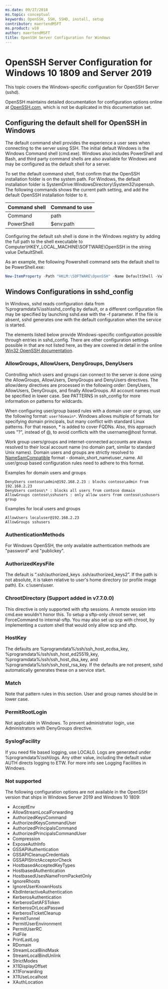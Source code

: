 ```yaml
---
ms.date: 09/27/2018
ms.topic: conceptual
keywords: OpenSSH, SSH, SSHD, install, setup
contributor: maertendMSFT
ms.product: w10
author: maertendMSFT
title: OpenSSH Server Configuration for Windows
---
```


# OpenSSH Server Configuration for Windows 10 1809 and Server 2019

This topic covers the Windows-specific configuration for OpenSSH Server (sshd). 

OpenSSH maintains detailed documentation for configuration options online at [OpenSSH.com](https://www.openssh.com/manual.html), which is not be duplicated in this documentation set. 

## Configuring the default shell for OpenSSH in Windows

The default command shell provides the experience a user sees when connecting to the server using SSH. 
The initial default Windows is the Windows Command shell (cmd.exe). 
Windows also includes PowerShell and Bash, and third party command shells are also available for Windows and may be configured as the default shell for a server.

To set the default command shell, first confirm that the OpenSSH installation folder is on the system path. 
For Windows, the default installation folder is SystemDrive:WindowsDirectory\System32\openssh. 
The following commands shows the current path setting, and add the default OpenSSH installation folder to it. 

Command shell | Command to use
------------- | -------------- 
Command | path
PowerShell | $env:path

Configuring the default ssh shell is done in the Windows registry by adding the full path to the shell executable to Computer\HKEY_LOCAL_MACHINE\SOFTWARE\OpenSSH in the string value DefaultShell. 

As an example, the following Powershell command sets the default shell to be PowerShell.exe:

```powershell
New-ItemProperty -Path "HKLM:\SOFTWARE\OpenSSH" -Name DefaultShell -Value "C:\Windows\System32\WindowsPowerShell\v1.0\powershell.exe" -PropertyType String -Force
```

## Windows Configurations in sshd_config 

In Windows, sshd reads configuration data from %programdata%\ssh\sshd_config by default, or a different configuration file may be specified by launching sshd.exe with the -f parameter.
If the file is absent, sshd generates one with the default configuration when the service is started.

The elements listed below provide Windows-specific configuration possible through entries in sshd_config. 
There are other configuration settings possible in that are not listed here, as they are covered in detail in the online [Win32 OpenSSH documentation](https://github.com/powershell/win32-openssh/wiki). 


### AllowGroups, AllowUsers, DenyGroups, DenyUsers 

Controlling which users and groups can connect to the server is done using the AllowGroups, AllowUsers, DenyGroups and DenyUsers directives. 
The allow/deny directives are processed in the following order: DenyUsers, AllowUsers, DenyGroups, and finally AllowGroups. 
All account names must be specified in lower case. 
See PATTERNS in ssh_config for more information on patterns for wildcards.

When configuring user/group based rules with a domain user or group, use the following format: ``` user?domain* ```.
Windows allows multiple of formats for specifying domain principals, but many conflict with standard Linux patterns. 
For that reason, * is added to cover FQDNs. 
Also, this approach uses "?", instead of @, to avoid conflicts with the username@host format. 

Work group users/groups and internet-connected accounts are always resolved to their local account name (no domain part, similar to standard Unix names). 
Domain users and groups are strictly resolved to [NameSamCompatible](https://docs.microsoft.com/windows/desktop/api/secext/ne-secext-extended_name_format) format - domain_short_name\user_name. 
All user/group based configuration rules need to adhere to this format.

Examples for domain users and groups 

```
DenyUsers contoso\admin@192.168.2.23 : blocks contoso\admin from 192.168.2.23
DenyUsers contoso\* : blocks all users from contoso domain
AllowGroups contoso\sshusers : only allow users from contoso\sshusers group
```

Examples for local users and groups 

```
AllowUsers localuser@192.168.2.23
AllowGroups sshusers
```

### AuthenticationMethods 

For Windows OpenSSH, the only available authentication methods are "password" and "publickey".

### AuthorizedKeysFile 

The default is “.ssh/authorized_keys .ssh/authorized_keys2”. If the path is not absolute, it is taken relative to user's home directory (or profile image path). Ex. c:\users\user.

### ChrootDirectory (Support added in v7.7.0.0)

This directive is only supported with sftp sessions. A remote session into cmd.exe wouldn't honor this. To setup a sftp-only chroot server, set ForceCommand to internal-sftp. You may also set up scp with chroot, by implementing a custom shell that would only allow scp and sftp.

### HostKey

The defaults are %programdata%/ssh/ssh_host_ecdsa_key, %programdata%/ssh/ssh_host_ed25519_key, %programdata%/ssh/ssh_host_dsa_key, and %programdata%/ssh/ssh_host_rsa_key. If the defaults are not present, sshd automatically generates these on a service start.

### Match

Note that pattern rules in this section. User and group names should be in lower case.

### PermitRootLogin

Not applicable in Windows. To prevent administrator login, use Administrators with DenyGroups directive.

### SyslogFacility

If you need file based logging, use LOCAL0. Logs are generated under %programdata%\ssh\logs.
Any other value, including the default value AUTH directs logging to ETW. For more info see Logging Facilities in Windows.

### Not supported 

The following configuration options are not available in the OpenSSH version that ships in Windows Server 2019 and Windows 10 1809:

* AcceptEnv
* AllowStreamLocalForwarding
* AuthorizedKeysCommand
* AuthorizedKeysCommandUser
* AuthorizedPrincipalsCommand
* AuthorizedPrincipalsCommandUser
* Compression
* ExposeAuthInfo
* GSSAPIAuthentication
* GSSAPICleanupCredentials
* GSSAPIStrictAcceptorCheck
* HostbasedAcceptedKeyTypes
* HostbasedAuthentication
* HostbasedUsesNameFromPacketOnly
* IgnoreRhosts
* IgnoreUserKnownHosts
* KbdInteractiveAuthentication
* KerberosAuthentication
* KerberosGetAFSToken
* KerberosOrLocalPasswd
* KerberosTicketCleanup
* PermitTunnel
* PermitUserEnvironment
* PermitUserRC
* PidFile
* PrintLastLog
* RDomain
* StreamLocalBindMask
* StreamLocalBindUnlink
* StrictModes
* X11DisplayOffset
* X11Forwarding
* X11UseLocalhost
* XAuthLocation

